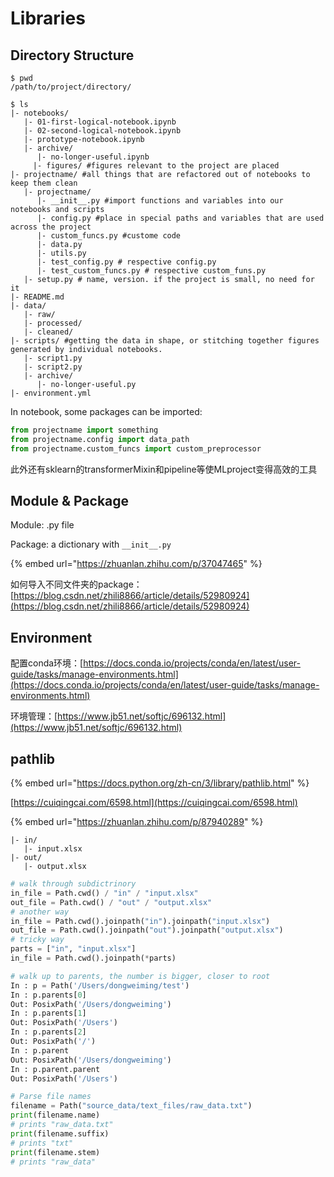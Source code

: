# Libraries

## Directory Structure

```text
$ pwd
/path/to/project/directory/

$ ls
|- notebooks/
   |- 01-first-logical-notebook.ipynb
   |- 02-second-logical-notebook.ipynb
   |- prototype-notebook.ipynb
   |- archive/
	  |- no-longer-useful.ipynb
	 |- figures/ #figures relevant to the project are placed
|- projectname/ #all things that are refactored out of notebooks to keep them clean
   |- projectname/
	  |- __init__.py #import functions and variables into our notebooks and scripts
	  |- config.py #place in special paths and variables that are used across the project
	  |- custom_funcs.py #custome code
	  |- data.py
	  |- utils.py
	  |- test_config.py # respective config.py
	  |- test_custom_funcs.py # respective custom_funs.py
   |- setup.py # name, version. if the project is small, no need for it
|- README.md
|- data/
   |- raw/
   |- processed/
   |- cleaned/
|- scripts/ #getting the data in shape, or stitching together figures generated by individual notebooks.
   |- script1.py
   |- script2.py
   |- archive/
      |- no-longer-useful.py
|- environment.yml
```

In notebook, some packages can be imported:

```python
from projectname import something
from projectname.config import data_path
from projectname.custom_funcs import custom_preprocessor

```



此外还有sklearn的transformerMixin和pipeline等使MLproject变得高效的工具

## Module & Package

Module: .py file

Package: a dictionary with `__init__.py`

{% embed url="https://zhuanlan.zhihu.com/p/37047465" %}

如何导入不同文件夹的package：[https://blog.csdn.net/zhili8866/article/details/52980924](https://blog.csdn.net/zhili8866/article/details/52980924)

## Environment

配置conda环境：[https://docs.conda.io/projects/conda/en/latest/user-guide/tasks/manage-environments.html](https://docs.conda.io/projects/conda/en/latest/user-guide/tasks/manage-environments.html)

环境管理：[https://www.jb51.net/softjc/696132.html](https://www.jb51.net/softjc/696132.html)

## pathlib

{% embed url="https://docs.python.org/zh-cn/3/library/pathlib.html" %}

[https://cuiqingcai.com/6598.html](https://cuiqingcai.com/6598.html)

{% embed url="https://zhuanlan.zhihu.com/p/87940289" %}

```text
|- in/
   |- input.xlsx
|- out/
   |- output.xlsx
```

```python
# walk through subdictrinory
in_file = Path.cwd() / "in" / "input.xlsx"
out_file = Path.cwd() / "out" / "output.xlsx"
# another way
in_file = Path.cwd().joinpath("in").joinpath("input.xlsx")
out_file = Path.cwd().joinpath("out").joinpath("output.xlsx")
# tricky way
parts = ["in", "input.xlsx"]
in_file = Path.cwd().joinpath(*parts)

# walk up to parents, the number is bigger, closer to root
In : p = Path('/Users/dongweiming/test')
In : p.parents[0]
Out: PosixPath('/Users/dongweiming')
In : p.parents[1]
Out: PosixPath('/Users')
In : p.parents[2]
Out: PosixPath('/')
In : p.parent
Out: PosixPath('/Users/dongweiming')
In : p.parent.parent
Out: PosixPath('/Users')

# Parse file names
filename = Path("source_data/text_files/raw_data.txt")
print(filename.name)
# prints "raw_data.txt"
print(filename.suffix)
# prints "txt"
print(filename.stem)
# prints "raw_data"
```

